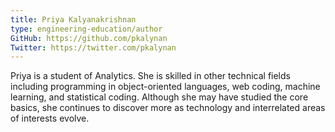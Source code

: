 ```yaml
---
title: Priya Kalyanakrishnan
type: engineering-education/author
GitHub: https://github.com/pkalynan
Twitter: https://twitter.com/pkalynan
---
```

Priya is a student of Analytics. She is skilled in other technical fields including programming in object-oriented languages, web coding, machine learning, and statistical coding. Although she may have studied the core basics, she continues to discover more as technology and interrelated areas of interests evolve.


